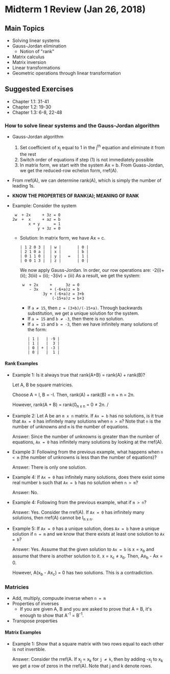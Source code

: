 # Midterm 1 Review (Jan 26, 2018)
## Main Topics
* Solving linear systems
* Gauss-Jordan elimination 
  * Notion of "rank"
* Matrix calculus
* Matrix inversion
* Linear transformations
* Geometric operations through linear transformation
## Suggested Exercises
* Chapter 1.1: 31-41
* Chapter 1.2: 19-30
* Chapter 1.3: 6-8, 22-48
### How to solve linear systems and the Gauss-Jordan algorithm
* Gauss-Jordan algorithm
  1. Set coefficient of x<sub>j</sub> equal to 1 in the j<sup>th</sup> equation and eliminate it from the rest
  2. Switch order of equations if step (1) is not immediately possible
  3. In matrix form, we start with the system Ax = b. From Guass-Jordan, we get the reduced-row echelon form, rref(A).
* From rref(A), we can determine rank(A), which is simply the number of leading 1s.
* **KNOW THE PROPERTIES OF RANK(A); MEANING OF RANK**

* Example: Consider the system

  ```
   w  + 2x     + 3z = 0
  2w  +  x     + az = b
         x + y      = 1
             y + 3z = 0
  ```

    * Solution: In matrix form, we have Ax = c.
      ```
      | 1 2 0 3 |  | w |       | 0 |
      | 2 1 0 a |  | x |       | b |
      | 0 1 1 0 |  | y |   =   | 1 |
      | 0 0 1 3 |  | z |       | 0 |
      ```
      We now apply Gauss-Jordan. In order, our row operations are: -2(i)+(ii); 3(iii) + (ii); -3(iv) + (iii)
      As a result, we get the system:
      ```
       w  + 2x     +      3z = 0
          - 3x     + (-6+a)z = b
                3y + (-6+a)z = 3+b
                    (-15+a)z = b+3
       ```
       * If `a ≠ 15`, then `z = (3+b)/(-15+a)`. Through backwards substitution, we get a unique solution for the system.
       * If `a = 15` and `b ≠ -3`, then there is no solution.
       * If `a = 15` and `b = -3`, then we have infinitely many solutions of the form: 
         ```
         | 1 |   | -9 |
         | 1 |   |  3 |
         | 0 | + | -3 |
         | 0 |   |  1 |
         ```
#### Rank Examples
* Example 1: Is it always true that rank(A+B) = rank(A) + rank(B)?

  Let A, B be square matricies.
  
  Choose A = I, B = -I. Then, rank(A) + rank(B) = n + n = 2n.
  
  However, rank(A + B) = rank(0<sub>n x n</sub> = 0 ≠ 2n.
  / 
* Example 2: Let A be an `m x n` matrix. If `Ax = b` has no solutions, is it true that `Ax = 0` has infinitely many solutions when `n > m`? Note that `n` is the number of unknowns and `m` is the number of equations.

  Answer: Since the number of unknowns is greater than the number of equations, `Ax = 0` has infinitely many solutions by looking at the rref(A).

* Example 3: Following from the previous example, what happens when `n < m` (the number of unknowns is less than the number of equations)?

  Answer: There is only one solution. 

* Example 4: If `Ax = 0` has infinitely many solutions, does there exist some real number `b` such that `Ax = b` has no solution when `n > m`?
  
  Answer: No.

* Example 4: Following from the previous example, what if `m > n`?
  
  Answer: Yes. Consider the rref(A). If `Ax = 0` has infinitely many solutions, then rref(A) cannot be I<sub>n x n</sub>.

* Example 5: If `Ax = 0` has a unique solution, does `Ax = b` have a unique solution if `n = m` and we know that there exists at least one solution to `Ax = b`?

  Answer: Yes. Assume that the given solution to `Ax = b` is x = x<sub>b</sub> and assume that there is another solution to it. x = x<sub>c</sub> ≠ x<sub>b</sub>. Then, Ax<sub>b</sub> - Ax = 0.
  
  However, A(x<sub>b</sub> - Ax<sub>c</sub>) = 0 has two solutions. This is a contradiction.
  
### Matricies
* Add, multiply, compuute inverse when `n = m`
* Properties of inverses
  * If you are given A, B and you are asked to prove that A = B, it's enough to show that A<sup>-1</sup> = B<sup>-1</sup>.
* Transpose properties
#### Matrix Examples
* Example 1: Show that a square matrix with two rows equal to each other is not invertible.
  
  Answer: Consider the rref(A. If x<sub>j</sub> = x<sub>k</sub> for `j ≠ k`, then by adding -x<sub>j</sub> to x<sub>k</sub> we get a row of zeros in the rref(A). Note that j and k denote rows.
